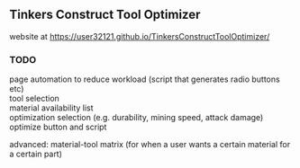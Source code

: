 ## Tinkers Construct Tool Optimizer

website at https://user32121.github.io/TinkersConstructToolOptimizer/


### TODO
page automation to reduce workload (script that generates radio buttons etc)  
tool selection  
material availability list  
optimization selection (e.g. durability, mining speed, attack damage)  
optimize button and script  
  
advanced: material-tool matrix (for when a user wants a certain material for a certain part)  
